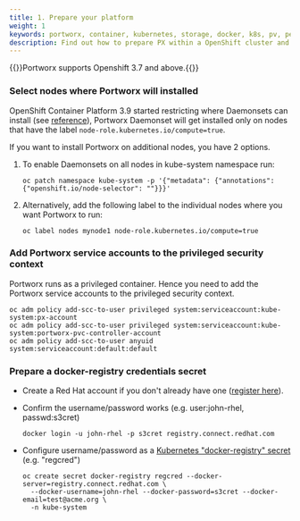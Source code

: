 ```yaml
---
title: 1. Prepare your platform
weight: 1
keywords: portworx, container, kubernetes, storage, docker, k8s, pv, persistent disk, openshift
description: Find out how to prepare PX within a OpenShift cluster and have PX provide highly available volumes to any application deployed via Kubernetes.
---
```


{{<info>}}Portworx supports Openshift 3.7 and above.{{</info>}}


### Select nodes where Portworx will installed

OpenShift Container Platform 3.9 started restricting where Daemonsets can install (see [reference](https://docs.openshift.com/container-platform/3.9/dev_guide/daemonsets.html)),
Portworx Daemonset will get installed only on nodes that have the label `node-role.kubernetes.io/compute=true`.

If you want to install Portworx on additional nodes, you have 2 options.

1. To enable Daemonsets on all nodes in kube-system namespace run:

    ```text
    oc patch namespace kube-system -p '{"metadata": {"annotations": {"openshift.io/node-selector": ""}}}'
    ```
2. Alternatively, add the following label to the individual nodes where you want Portworx to run:

    ```text
    oc label nodes mynode1 node-role.kubernetes.io/compute=true
    ```

### Add Portworx service accounts to the privileged security context

Portworx runs as a privileged container. Hence you need to add the Portworx service accounts to the privileged security context.
```text
oc adm policy add-scc-to-user privileged system:serviceaccount:kube-system:px-account
oc adm policy add-scc-to-user privileged system:serviceaccount:kube-system:portworx-pvc-controller-account
oc adm policy add-scc-to-user anyuid system:serviceaccount:default:default
```

### Prepare a docker-registry credentials secret

* Create a Red Hat account if you don't already have one \([register here](https://www.redhat.com/wapps/ugc/register.html)\).

* Confirm the username/password works (e.g. user:john-rhel, passwd:s3cret)
  ```text
  docker login -u john-rhel -p s3cret registry.connect.redhat.com
  ```

* Configure username/password as a [Kubernetes "docker-registry" secret](https://kubernetes.io/docs/concepts/containers/images/#creating-a-secret-with-a-docker-config)  (e.g. "regcred")
  ```text
  oc create secret docker-registry regcred --docker-server=registry.connect.redhat.com \
    --docker-username=john-rhel --docker-password=s3cret --docker-email=test@acme.org \
    -n kube-system
  ```

